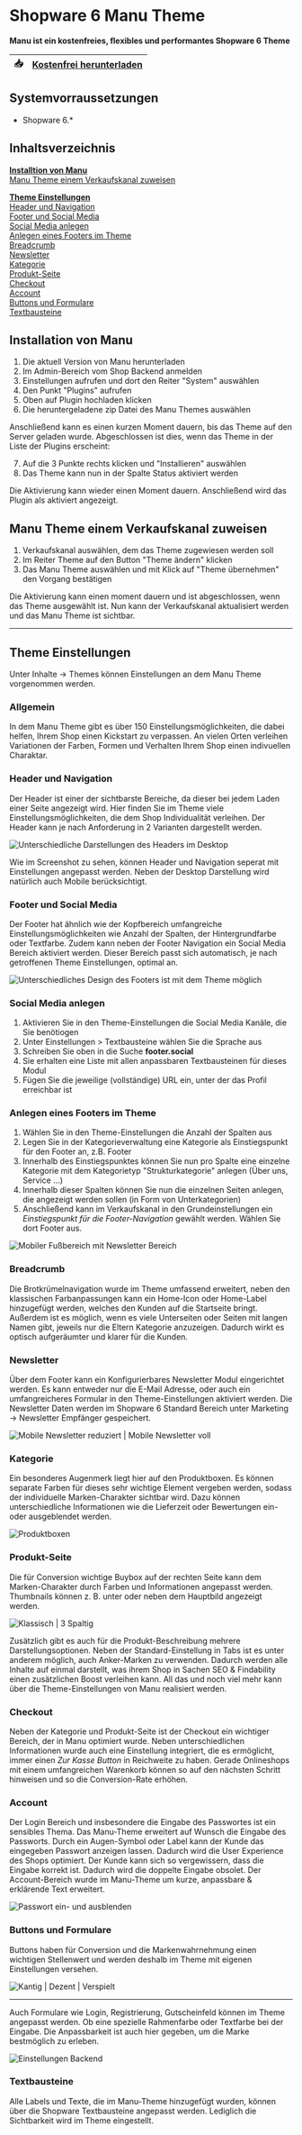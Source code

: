 # Shopware 6 Manu Theme
**Manu ist ein kostenfreies, flexibles und performantes Shopware 6 Theme**


| :inbox_tray: | [Kostenfrei herunterladen](https://www.digitalmanufaktur.com/shopware-6-theme-manu/?utm_source=github&utm_medium=link&utm_campaign=manu_theme) |
| - | --- |

## Systemvorraussetzungen
* Shopware 6.*

## Inhaltsverzeichnis
**[Installtion von Manu](#installtion-von-manu)**  
[Manu Theme einem Verkaufskanal zuweisen](#manu-theme-einem-verkaufskanal-zuweisen)  

**[Theme Einstellungen](#theme-einstellungen)**  
[Header und Navigation](#header-und-navigation)  
[Footer und Social Media](#footer-und-social-media)  
[Social Media anlegen](#social-media-anlegen)  
[Anlegen eines Footers im Theme](#anlegen-eines-footers-im-theme)  
[Breadcrumb](#breadcrumb)  
[Newsletter](#newsletter)  
[Kategorie](#kategorie)  
[Produkt-Seite](#produkt-seite)  
[Checkout](#checkout)  
[Account](#account)  
[Buttons und Formulare](#buttons-und-formulare)  
[Textbausteine](#textbausteine)  

## Installation von Manu
1. Die aktuell Version von Manu herunterladen
2. Im Admin-Bereich vom Shop Backend anmelden
3. Einstellungen aufrufen und dort den Reiter "System" auswählen
4. Den Punkt "Plugins" aufrufen
5. Oben auf Plugin hochladen klicken
6. Die heruntergeladene zip Datei des Manu Themes auswählen

Anschließend kann es einen kurzen Moment dauern, bis das Theme auf den Server geladen wurde. Abgeschlossen ist dies, wenn das Theme in der Liste der Plugins erscheint:

7. Auf die 3 Punkte rechts klicken und "Installieren" auswählen
8. Das Theme kann nun in der Spalte Status aktiviert werden

Die Aktivierung kann wieder einen Moment dauern. Anschließend wird das Plugin als aktiviert angezeigt.

## Manu Theme einem Verkaufskanal zuweisen
1. Verkaufskanal auswählen, dem das Theme zugewiesen werden soll
2. Im Reiter Theme auf den Button "Theme ändern" klicken
3. Das Manu Theme auswählen und mit Klick auf "Theme übernehmen" den Vorgang bestätigen

Die Aktivierung kann einen moment dauern und ist abgeschlossen, wenn das Theme ausgewählt ist. Nun kann der Verkaufskanal aktualisiert werden und das Manu Theme ist sichtbar.

***

## Theme Einstellungen
Unter Inhalte → Themes können Einstellungen an dem Manu Theme vorgenommen werden.

### Allgemein
In dem Manu Theme gibt es über 150 Einstellungsmöglichkeiten, die dabei helfen, Ihrem Shop einen Kickstart zu verpassen. An vielen Orten verleihen Variationen der Farben, Formen und Verhalten Ihrem Shop einen indivuellen Charaktar.

### Header und Navigation
Der Header ist einer der sichtbarste Bereiche, da dieser bei jedem Laden einer Seite angezeigt wird. Hier finden Sie im Theme viele Einstellungsmöglichkeiten, die dem Shop Individualität verleihen. Der Header kann je nach Anforderung in 2 Varianten dargestellt werden. 

![Unterschiedliche Darstellungen des Headers im Desktop](assets/desktop-header.jpg "Unterschiedliche Darstellungen des Headers im Desktop")

Wie im Screenshot zu sehen, können Header und Navigation seperat mit Einstellungen angepasst werden. Neben der Desktop Darstellung wird natürlich auch Mobile berücksichtigt.

### Footer und Social Media
Der Footer hat ähnlich wie der Kopfbereich umfangreiche Einstellungsmöglichkeiten wie Anzahl der Spalten, der Hintergrundfarbe oder Textfarbe. Zudem kann neben der Footer Navigation ein Social Media Bereich aktiviert werden. Dieser Bereich passt sich automatisch, je nach getroffenen Theme Einstellungen, optimal an.

![Unterschiedliches Design des Footers ist mit dem Theme möglich](assets/footer.jpg)

### Social Media anlegen
1. Aktivieren Sie in den Theme-Einstellungen die Social Media Kanäle, die Sie benötiogen
2. Unter Einstellungen > Textbausteine wählen Sie die Sprache aus
3. Schreiben Sie oben in die Suche **footer.social**
4. Sie erhalten eine Liste mit allen anpassbaren Textbausteinen für dieses Modul
5. Fügen Sie die jeweilige (vollständige) URL ein, unter der das Profil erreichbar ist

### Anlegen eines Footers im Theme
1. Wählen Sie in den Theme-Einstellungen die Anzahl der Spalten aus
2. Legen Sie in der Kategorieverwaltung eine Kategorie als Einstiegspunkt für den Footer an, z.B. Footer
3. Innerhalb des Einstiegspunktes können Sie nun pro Spalte eine einzelne Kategorie mit dem Kategorietyp "Strukturkategorie" anlegen (Über uns, Service …)
5. Innerhalb dieser Spalten können Sie nun die einzelnen Seiten anlegen, die angezeigt werden sollen (in Form von Unterkategorien)
6. Anschließend kann im Verkaufskanal in den Grundeinstellungen ein *Einstiegspunkt für die Footer-Navigation* gewählt werden. Wählen Sie dort Footer aus.

![Mobiler Fußbereich mit Newsletter Bereich](assets/struktur-footer.jpg)

### Breadcrumb
Die Brotkrümelnavigation wurde im Theme umfassend erweitert, neben den klassischen Farbanpassungen kann ein Home-Icon oder Home-Label hinzugefügt werden, welches den Kunden auf die Startseite bringt. Außerdem ist es möglich, wenn es viele Unterseiten oder Seiten mit langen Namen gibt, jeweils nur die Eltern Kategorie anzuzeigen. Dadurch wirkt es optisch aufgeräumter und klarer für die Kunden.

### Newsletter
Über dem Footer kann ein Konfigurierbares Newsletter Modul eingerichtet werden. Es kann entweder nur die E-Mail Adresse, oder auch ein umfangreicheres Formular in den Theme-Einstellungen aktiviert werden. Die Newsletter Daten werden im Shopware 6 Standard Bereich unter Marketing → Newsletter Empfänger gespeichert.

![Mobile Newsletter reduziert | Mobile Newsletter voll](assets/newsletter.jpg)

### Kategorie
Ein besonderes Augenmerk liegt hier auf den Produktboxen. Es können separate Farben für dieses sehr wichtige Element vergeben werden, sodass der individuelle Marken-Charakter sichtbar wird. Dazu können unterschiedliche Informationen wie die Lieferzeit oder Bewertungen ein- oder ausgeblendet werden.

![Produktboxen](img/productbox.jpg)

### Produkt-Seite
Die für Conversion wichtige Buybox auf der rechten Seite kann dem Marken-Charakter durch Farben und Informationen angepasst werden. Thumbnails können z. B. unter oder neben dem Hauptbild angezeigt werden.

![Klassisch | 3 Spaltig](assets/produkt.jpg)

Zusätzlich gibt es auch für die Produkt-Beschreibung mehrere Darstellungsoptionen. Neben der Standard-Einstellung in Tabs ist es unter anderem möglich, auch Anker-Marken zu verwenden. Dadurch werden alle Inhalte auf einmal darstellt, was ihrem Shop in Sachen SEO & Findability einen zusätzlichen Boost verleihen kann. All das und noch viel mehr kann über die Theme-Einstellungen von Manu realisiert werden.

### Checkout
Neben der Kategorie und Produkt-Seite ist der Checkout ein wichtiger Bereich, der in Manu optimiert wurde. Neben unterschiedlichen Informationen wurde auch eine Einstellung integriert, die es ermöglicht, immer einen *Zur Kasse Button* in Reichweite zu haben. Gerade Onlineshops mit einem umfangreichen Warenkorb können so auf den nächsten Schritt hinweisen und so die Conversion-Rate erhöhen.

### Account 
Der Login Bereich und insbesondere die Eingabe des Passwortes ist ein sensibles Thema. Das Manu-Theme erweitert auf Wunsch die Eingabe des Passworts. Durch ein Augen-Symbol oder Label kann der Kunde das eingegeben Passwort anzeigen lassen. Dadurch wird die User Experience des Shops optimiert. Der Kunde kann sich so vergewissern, dass die Eingabe korrekt ist. Dadurch wird die doppelte Eingabe obsolet. Der Account-Bereich wurde im Manu-Theme um kurze, anpassbare & erklärende Text erweitert.

![Passwort ein- und ausblenden](assets/password.gif)

### Buttons und Formulare
Buttons haben für Conversion und die Markenwahrnehmung einen wichtigen Stellenwert und werden deshalb im Theme mit eigenen Einstellungen versehen. 

![Kantig | Dezent | Verspielt](assets/buttons.jpg)

***

Auch Formulare wie Login, Registrierung, Gutscheinfeld können im Theme angepasst werden. Ob eine spezielle Rahmenfarbe oder Textfarbe bei der Eingabe. Die Anpassbarkeit ist auch hier gegeben, um die Marke bestmöglich zu erleben.

![Einstellungen Backend](assets/forms.png)

### Textbausteine
Alle Labels und Texte, die im Manu-Theme hinzugefügt wurden, können über die Shopware Textbausteine angepasst werden. Lediglich die Sichtbarkeit wird im Theme eingestellt.